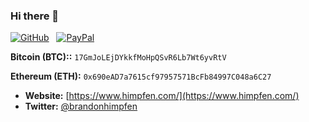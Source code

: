 ### Hi there 👋

[![GitHub](https://cdn.himpfen.io/badges/github/github-square-large.svg)](https://bit.ly/bh-githubsponsors) &nbsp; [![PayPal](https://cdn.himpfen.io/badges/paypal/paypal-square-large.svg)](https://bit.ly/bh-paypal)

**Bitcoin (BTC)::** `17GmJoLEjDYkkfMoHpQSvR6Lb7Wt6yvRtV`

**Ethereum (ETH):** `0x690eAD7a7615cf97957571BcFb84997C048a6C27`

- **Website:** [https://www.himpfen.com/](https://www.himpfen.com/)
- **Twitter:** [@brandonhimpfen](https://twitter.com/brandonhimpfen)
